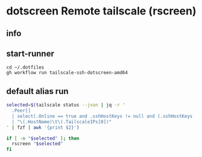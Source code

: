 # dotscreen Remote tailscale (rscreen)


## info


## start-runner
```
cd ~/.dotfiles
gh workflow run tailscale-ssh-dotscreen-amd64
```

## default alias run
```sh interactive
selected=$(tailscale status --json | jq -r '
  .Peer[] 
  | select(.Online == true and .sshHostKeys != null and (.sshHostKeys | length > 0))
  | "\(.HostName)\t\(.TailscaleIPs[0])"
' | fzf | awk '{print $2}')

if [ -n "$selected" ]; then
  rscreen "$selected"
fi
```
